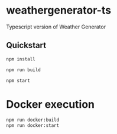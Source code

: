 # weathergenerator-ts
Typescript version of Weather Generator

## Quickstart
```bash
npm install

npm run build

npm start
```

# Docker execution
```bash
npm run docker:build
npm run docker:start
```